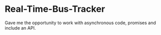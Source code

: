 # Real-Time-Bus-Tracker
Gave me the opportunity to work with asynchronous code, promises and include an API.

